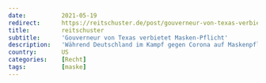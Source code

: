 ```yaml
---
date:          2021-05-19
redirect:      https://reitschuster.de/post/gouverneur-von-texas-verbietet-masken-pflicht/
title:         reitschuster
subtitle:      'Gouverneur von Texas verbietet Masken-Pflicht'
description:   'Während Deutschland im Kampf gegen Corona auf Maskenpflicht, Verbote, Schließungen und Sonderrechte für Geimpfte setzt, gehen viele US-Bundesstaaten den umgekehrten Weg: Texas etwa verbietet jetzt die Maskenpflicht. Auch Privilegien für Geimpfte sind dort verboten. Freiheit und Verantwortung des Einzelnen habe Vorrang, so der Gouverneur.'
country:       US
categories:    [Recht]
tags:          [maske]
---
```

